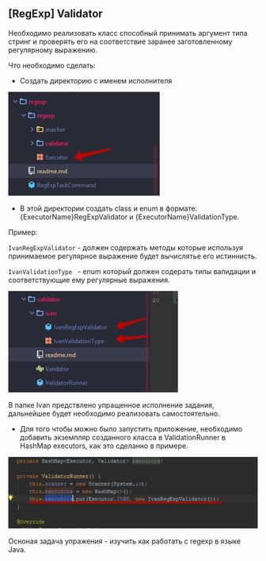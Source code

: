 ## [RegExp] Validator

Необходимо реализовать класс способный принимать аргумент типа стринг и проверять его на соответствие заранее 
заготовленному регулярному выражению.

Что необходимо сделать:

- Создать директорию с именем исполнителя 

![executor](../../../../../../../images/mainreadme/regexp/executor.jpg)

- В этой директории создать class и enum в формате: {ExecutorName}RegExpValidator и {ExecutorName}ValidationType.

Пример:

`IvanRegExpValidator` - должен содержать методы которые используя принимаемое регулярное выражение будет
вычислятье его истиннисть.

`IvanValidationType ` - enum который должен содерать типы валидации и соответствующие ему регулярные выражения.

![executor](../../../../../../../images/mainreadme/regexp/validator/first.jpg)

В папке Ivan предствлено упращенное исполнение задания, дальнейшее будет необходимо реализовать самостоятельно.

- Для того чтобы можно было запустить приложение, необходимо добавить экземпляр созданного класса в 
ValidationRunner в HashMap executors, как это сделанно в примере.

![executor](../../../../../../../images/mainreadme/regexp/validator/second.jpg)

Осноная задача упражения - изучить как работать с regexp в языке Java.

